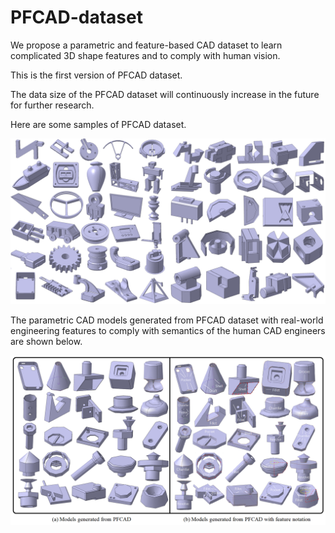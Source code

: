 # PFCAD-dataset

We propose a parametric and feature-based CAD dataset to learn complicated 3D shape features and to comply with human vision.

This is the first version of PFCAD dataset.

The data size of the PFCAD dataset will continuously increase in the future for further research.

Here are some samples of PFCAD dataset.

![image](https://github.com/PFCAD-dataset/PFCAD-dataset/blob/main/samples.png)

The parametric CAD models generated from PFCAD dataset with real-world engineering features to comply with semantics of the human CAD engineers are shown below.

![image](https://github.com/PFCAD-dataset/PFCAD-dataset/blob/main/generation.png)
